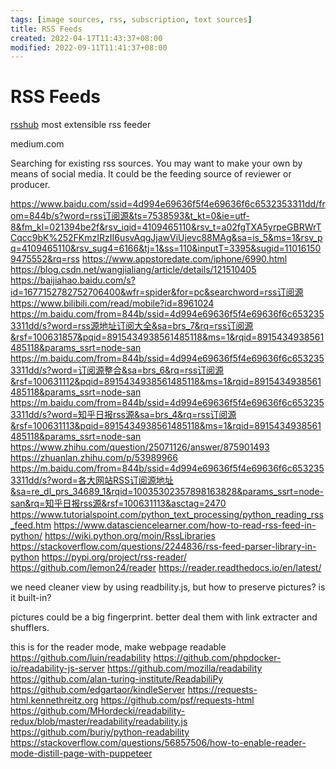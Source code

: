 ```yaml
---
tags: [image sources, rss, subscription, text sources]
title: RSS Feeds
created: 2022-04-17T11:43:37+08:00
modified: 2022-09-11T11:41:37+08:00
---
```


# RSS Feeds

[rsshub](https://github.com/DIYgod/RSSHub) most extensible rss feeder

medium.com

Searching for existing rss sources. You may want to make your own by means of social media. It could be the feeding source of reviewer or producer.

https://www.baidu.com/ssid=4d994e69636f5f4e69636f6c6532353311dd/from=844b/s?word=rss订阅源&ts=7538593&t_kt=0&ie=utf-8&fm_kl=021394be2f&rsv_iqid=4109465110&rsv_t=a02fgTXA5yrpeGBRWrTCqcc9bK%252FKmzIRzII6usvAqgJjawViUjevc88MAg&sa=is_5&ms=1&rsv_pq=4109465110&rsv_sug4=6166&tj=1&ss=110&inputT=3395&sugid=110161509475552&rq=rss
https://www.appstoredate.com/iphone/6990.html
https://blog.csdn.net/wangjialiang/article/details/121510405
https://baijiahao.baidu.com/s?id=1677152782752706400&wfr=spider&for=pc&searchword=rss订阅源
https://www.bilibili.com/read/mobile?id=8961024
https://m.baidu.com/from=844b/ssid=4d994e69636f5f4e69636f6c6532353311dd/s?word=rss源地址订阅大全&sa=brs_7&rq=rss订阅源&rsf=100631857&pqid=8915434938561485118&ms=1&rqid=8915434938561485118&params_ssrt=node-san
https://m.baidu.com/from=844b/ssid=4d994e69636f5f4e69636f6c6532353311dd/s?word=订阅源整合&sa=brs_6&rq=rss订阅源&rsf=100631112&pqid=8915434938561485118&ms=1&rqid=8915434938561485118&params_ssrt=node-san
https://m.baidu.com/from=844b/ssid=4d994e69636f5f4e69636f6c6532353311dd/s?word=知乎日报rss源&sa=brs_4&rq=rss订阅源&rsf=100631113&pqid=8915434938561485118&ms=1&rqid=8915434938561485118&params_ssrt=node-san
https://www.zhihu.com/question/25071126/answer/875901493
https://zhuanlan.zhihu.com/p/53989966
https://m.baidu.com/from=844b/ssid=4d994e69636f5f4e69636f6c6532353311dd/s?word=各大网站RSS订阅源地址&sa=re_dl_prs_34689_1&rqid=10035302357898163828&params_ssrt=node-san&rq=知乎日报rss源&rsf=100631113&asctag=2470
https://www.tutorialspoint.com/python_text_processing/python_reading_rss_feed.htm
https://www.datasciencelearner.com/how-to-read-rss-feed-in-python/
https://wiki.python.org/moin/RssLibraries
https://stackoverflow.com/questions/2244836/rss-feed-parser-library-in-python
https://pypi.org/project/rss-reader/
https://github.com/lemon24/reader
https://reader.readthedocs.io/en/latest/

we need cleaner view by using readbility.js, but how to preserve pictures? is it built-in?

pictures could be a big fingerprint. better deal them with link extracter and shufflers.

this is for the reader mode, make webpage readable
https://github.com/luin/readability
https://github.com/phpdocker-io/readability-js-server
https://github.com/mozilla/readability
https://github.com/alan-turing-institute/ReadabiliPy
https://github.com/edgartaor/kindleServer
https://requests-html.kennethreitz.org
https://github.com/psf/requests-html
https://github.com/MHordecki/readability-redux/blob/master/readability/readability.js
https://github.com/buriy/python-readability
https://stackoverflow.com/questions/56857506/how-to-enable-reader-mode-distill-page-with-puppeteer
